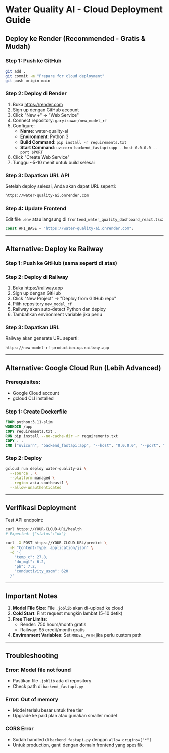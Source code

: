 # Water Quality AI - Cloud Deployment Guide

## Deploy ke Render (Recommended - Gratis & Mudah)

### Step 1: Push ke GitHub
```bash
git add .
git commit -m "Prepare for cloud deployment"
git push origin main
```

### Step 2: Deploy di Render
1. Buka https://render.com
2. Sign up dengan GitHub account
3. Click "New +" → "Web Service"
4. Connect repository: `garyirawan/new_model_rf`
5. Configure:
   - **Name**: water-quality-ai
   - **Environment**: Python 3
   - **Build Command**: `pip install -r requirements.txt`
   - **Start Command**: `uvicorn backend_fastapi:app --host 0.0.0.0 --port $PORT`
6. Click "Create Web Service"
7. Tunggu ~5-10 menit untuk build selesai

### Step 3: Dapatkan URL API
Setelah deploy selesai, Anda akan dapat URL seperti:
```
https://water-quality-ai.onrender.com
```

### Step 4: Update Frontend
Edit file `.env` atau langsung di `frontend_water_quality_dashboard_react.tsx`:
```typescript
const API_BASE = "https://water-quality-ai.onrender.com";
```

---

## Alternative: Deploy ke Railway

### Step 1: Push ke GitHub (sama seperti di atas)

### Step 2: Deploy di Railway
1. Buka https://railway.app
2. Sign up dengan GitHub
3. Click "New Project" → "Deploy from GitHub repo"
4. Pilih repository `new_model_rf`
5. Railway akan auto-detect Python dan deploy
6. Tambahkan environment variable jika perlu

### Step 3: Dapatkan URL
Railway akan generate URL seperti:
```
https://new-model-rf-production.up.railway.app
```

---

## Alternative: Google Cloud Run (Lebih Advanced)

### Prerequisites:
- Google Cloud account
- gcloud CLI installed

### Step 1: Create Dockerfile
```dockerfile
FROM python:3.11-slim
WORKDIR /app
COPY requirements.txt .
RUN pip install --no-cache-dir -r requirements.txt
COPY . .
CMD ["uvicorn", "backend_fastapi:app", "--host", "0.0.0.0", "--port", "8080"]
```

### Step 2: Deploy
```bash
gcloud run deploy water-quality-ai \
  --source . \
  --platform managed \
  --region asia-southeast1 \
  --allow-unauthenticated
```

---

## Verifikasi Deployment

Test API endpoint:
```bash
curl https://YOUR-CLOUD-URL/health
# Expected: {"status":"ok"}

curl -X POST https://YOUR-CLOUD-URL/predict \
  -H "Content-Type: application/json" \
  -d '{
    "temp_c": 27.8,
    "do_mgl": 6.2,
    "ph": 7.2,
    "conductivity_uscm": 620
  }'
```

---

## Important Notes

1. **Model File Size**: File `.joblib` akan di-upload ke cloud
2. **Cold Start**: First request mungkin lambat (5-10 detik)
3. **Free Tier Limits**: 
   - Render: 750 hours/month gratis
   - Railway: $5 credit/month gratis
4. **Environment Variables**: Set `MODEL_PATH` jika perlu custom path

---

## Troubleshooting

### Error: Model file not found
- Pastikan file `.joblib` ada di repository
- Check path di `backend_fastapi.py`

### Error: Out of memory
- Model terlalu besar untuk free tier
- Upgrade ke paid plan atau gunakan smaller model

### CORS Error
- Sudah handled di `backend_fastapi.py` dengan `allow_origins=["*"]`
- Untuk production, ganti dengan domain frontend yang spesifik
